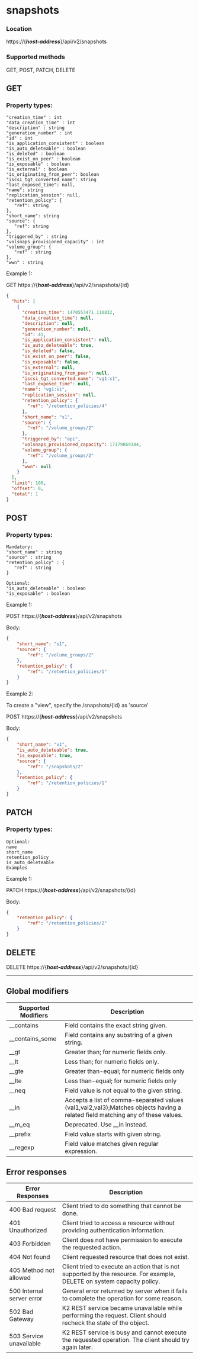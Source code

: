 # snapshots

### Location
https://{***host-address***}/api/v2/snapshots

### Supported methods
GET, POST, PATCH, DELETE


## GET

### Property types:
 ```text
"creation_time" : int
"data_creation_time" : int
"description" : string
"generation_number" : int
"id" : int
"is_application_consistent" : boolean
"is_auto_deleteable" : boolean
"is_deleted" : boolean
"is_exist_on_peer" : boolean
"is_exposable" : boolean
"is_external" : boolean
"is_originating_from_peer": boolean
"iscsi_tgt_converted_name": string
"last_exposed_time": null,
"name": string
"replication_session": null,
"retention_policy": {
    "ref": string
},
"short_name": string
"source": {
    "ref": string
},
"triggered_by" : string 
"volsnaps_provisioned_capacity" : int
"volume_group": {
    "ref" : string
},
"wwn" : string
 ```
Example 1:

GET https://{***host-address***}/api/v2/snapshots/{id}
```json
{
  "hits": [
    {
      "creation_time": 1470553471.110832,
      "data_creation_time": null,
      "description": null,
      "generation_number": null,
      "id": 41,
      "is_application_consistent": null,
      "is_auto_deleteable": true,
      "is_deleted": false,
      "is_exist_on_peer": false,
      "is_exposable": false,
      "is_external": null,
      "is_originating_from_peer": null,
      "iscsi_tgt_converted_name": "vg1:s1",
      "last_exposed_time": null,
      "name": "vg1:s1",
      "replication_session": null,
      "retention_policy": {
        "ref": "/retention_policies/4"
      },
      "short_name": "s1",
      "source": {
        "ref": "/volume_groups/2"
      },
      "triggered_by": "api",
      "volsnaps_provisioned_capacity": 17179869184,
      "volume_group": {
        "ref": "/volume_groups/2"
      },
      "wwn": null
    }
  ],
  "limit": 100,
  "offset": 0,
  "total": 1
}
```

## POST

### Property types:
 ```text
Mandatory:
"short_name" : string
"source" : string
"retention_policy" : {
    "ref" : string
}

Optional: 
"is_auto_deleteable" : boolean
"is_exposable" : boolean
 ```

Example 1:

POST https://{***host-address***}/api/v2/snapshots

Body:
```json
{
    "short_name": "s1", 
    "source": {
        "ref": "/volume_groups/2"
    }, 
    "retention_policy": {
        "ref": "/retention_policies/1"
    }
}
```

Example 2:

To create a "view", specify the /snapshots/{id} as 'source'

POST https://{***host-address***}/api/v2/snapshots

Body:
```json
{
    "short_name": "v1", 
    "is_auto_deleteable": true,
    "is_exposable": true,
    "source": {
        "ref": "/snapshots/2"
    }, 
    "retention_policy": {
        "ref": "/retention_policies/1"
    }
}
```

## PATCH

### Property types:
 ```text
Optional:
name
short_name
retention_policy
is_auto_deleteable
Examples
 ```

Example 1:

PATCH https://{***host-address***}/api/v2/snapshots/{id}

Body:
```json
{
    "retention_policy": {
        "ref": "/retention_policies/2"
    }
}
```

## DELETE


DELETE https://{***host-address***}/api/v2/snapshots/{id}

---

## Global modifiers
| Supported Modifiers	| Description|
|-----------------------|------------|
|__contains	|Field contains the exact string given.|
|__contains_some	|Field contains any substring of a given string.|
|__gt	|Greater than; for numeric fields only.|
|__lt	|Less than; for numeric fields only.|
|__gte	|Greater than-equal; for numeric fields only|
|__lte	|Less than-equal; for numeric fields only|
|__neq	|Field value is not equal to the given string.|
|__in	|Accepts a list of comma-separated values (val1,val2,val3);Matches objects having a related field matching any of these values.|
|__m_eq	|Deprecated. Use __in instead.|
|__prefix	|Field value starts with given string.|
|__regexp	|Field value matches given regular expression.|

## Error responses

| Error Responses	| Description |
|-------------------|-------------|
|400 Bad request	|Client tried to do something that cannot be done.
|401 Unauthorized	|Client tried to access a resource without providing authentication information.
|403 Forbidden	|Client does not have permission to execute the requested action.
|404 Not found	|Client requested resource that does not exist.
|405 Method not allowed	|Client tried to execute an action that is not supported by the resource. For example, DELETE on system capacity policy.
|500 Internal server error	|General error returned by server when it fails to complete the operation for some reason.
|502 Bad Gateway	|K2 REST service became unavailable while performing the request. Client should recheck the state of the object.
|503 Service unavailable	|K2 REST service is busy and cannot execute the requested operation. The client should try again later.

